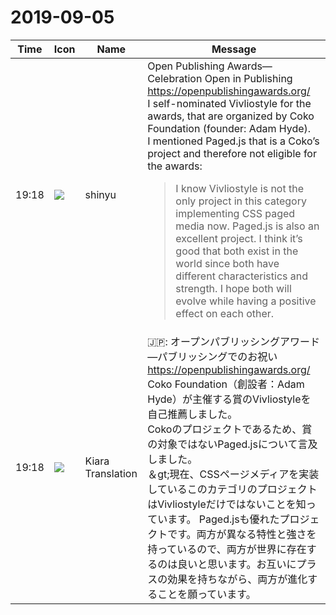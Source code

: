 # 2019-09-05

|Time|Icon|Name|Message|
|---|---|---|---|
|19:18|![](https://avatars.slack-edge.com/2018-04-27/354445776386_e258f5ed5ba887b08668_72.jpg)|shinyu|Open Publishing Awards—Celebration Open in Publishing<br><https://openpublishingawards.org/><br>I self-nominated Vivliostyle for the awards, that are organized by Coko Foundation (founder: Adam Hyde).<br>I mentioned Paged.js that is a Coko’s project and therefore not eligible for the awards:<br><blockquote>I know Vivliostyle is not the only project in this category implementing CSS paged media now. Paged.js is also an excellent project. I think it’s good that both exist in the world since both have different characteristics and strength. I hope both will evolve while having a positive effect on each other.</blockquote>|
|19:18|![](https://avatars.slack-edge.com/2019-08-21/732685848020_f3f20736795184660348_72.png)|Kiara Translation|🇯🇵: オープンパブリッシングアワード—パブリッシングでのお祝い<br><https://openpublishingawards.org/><br>Coko Foundation（創設者：Adam Hyde）が主催する賞のVivliostyleを自己推薦しました。<br>Cokoのプロジェクトであるため、賞の対象ではないPaged.jsについて言及しました。<br>＆gt;現在、CSSページメディアを実装しているこのカテゴリのプロジェクトはVivliostyleだけではないことを知っています。 Paged.jsも優れたプロジェクトです。両方が異なる特性と強さを持っているので、両方が世界に存在するのは良いと思います。お互いにプラスの効果を持ちながら、両方が進化することを願っています。|
